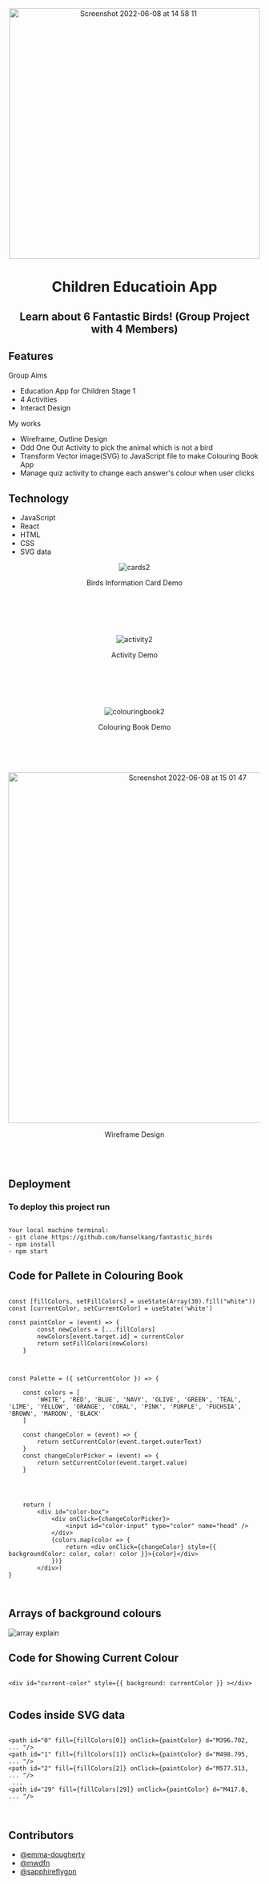 <div align="center">
  
  <img width="500" alt="Screenshot 2022-06-08 at 14 58 11" src="https://user-images.githubusercontent.com/43307207/172636514-5e348d33-7d68-482d-8f1a-606d7a3457b3.png">

  
  
# Children Educatioin App
## Learn about 6 Fantastic Birds! (Group Project with 4 Members)

</div>
  
## Features

Group Aims
* Education App for Children Stage 1
* 4 Activities
* Interact Design

My works
* Wireframe, Outline Design
* Odd One Out Activity to pick the animal which is not a bird
* Transform Vector image(SVG) to JavaScript file to make Colouring Book App
* Manage quiz activity to change each answer's colour when user clicks

## Technology

* JavaScript 
* React
* HTML
* CSS
* SVG data

<div align="center">

  
![cards2](https://user-images.githubusercontent.com/43307207/172644156-85297acf-3533-4ab9-83ed-8759d358d554.gif)



  Birds Information Card Demo
  
  
  <br>
  <br>
  <br>
  <br>
  
  
![activity2](https://user-images.githubusercontent.com/43307207/172643822-0bf3a881-cb1c-4c60-904d-60751e0b1df6.gif)


  
  Activity Demo
  
  
  <br>
  <br>
  <br>
  <br>
  

  ![colouringbook2](https://user-images.githubusercontent.com/43307207/172644584-0a117acd-a034-493f-a2ca-4a57be5b4210.gif)



  Colouring Book Demo
  
  
  <br>
  <br>
  <br>
  <br>
  


  

  
  
  <img width="700" alt="Screenshot 2022-06-08 at 15 01 47" src="https://user-images.githubusercontent.com/43307207/172636413-131c1ee0-c577-43a8-bed8-d8823109ccc1.png">
  
Wireframe Design
  
  
  <br>
  <br>
            
</div>


## Deployment

### To deploy this project run

```

Your local machine terminal:
- git clone https://github.com/hanselkang/fantastic_birds
- npm install
- npm start

```

## Code for Pallete in Colouring Book


```

const [fillColors, setFillColors] = useState(Array(30).fill("white"))
const [currentColor, setCurrentColor] = useState('white')

const paintColor = (event) => {
        const newColors = [...fillColors]
        newColors[event.target.id] = currentColor
        return setFillColors(newColors)
    }



const Palette = ({ setCurrentColor }) => {

    const colors = [
        'WHITE', 'RED', 'BLUE', 'NAVY', 'OLIVE', 'GREEN', 'TEAL', 'LIME', 'YELLOW', 'ORANGE', 'CORAL', 'PINK', 'PURPLE', 'FUCHSIA', 'BROWN', 'MAROON', 'BLACK'
    ]

    const changeColor = (event) => {
        return setCurrentColor(event.target.outerText)   
    }
    const changeColorPicker = (event) => {
        return setCurrentColor(event.target.value)
    }

    

    
    return (
        <div id="color-box">
            <div onClick={changeColorPicker}>
                <input id="color-input" type="color" name="head" />
            </div>
            {colors.map(color => {
                return <div onClick={changeColor} style={{ backgroundColor: color, color: color }}>{color}</div>
            })}
        </div>)
}

   
```

## Arrays of background colours

<img alt="array explain" src="https://user-images.githubusercontent.com/43307207/172636077-6443259c-e1c5-4dc5-92ae-70bef2ed6bd3.png">



## Code for Showing Current Colour 


```

<div id="current-color" style={{ background: currentColor }} ></div>


```



## Codes inside SVG data


```

<path id="0" fill={fillColors[0]} onClick={paintColor} d="M396.702, ... "/>
<path id="1" fill={fillColors[1]} onClick={paintColor} d="M498.795, ... "/>
<path id="2" fill={fillColors[2]} onClick={paintColor} d="M577.513, ... "/>
 ...
<path id="29" fill={fillColors[29]} onClick={paintColor} d="M417.8, ... "/>      

 
```



## Contributors

* [@emma-dougherty](https://github.com/emma-dougherty)
* [@mwdfn](https://github.com/mwdfn)
* [@sapphireflygon](https://github.com/sapphireflygon)


